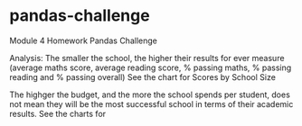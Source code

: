 # pandas-challenge
Module 4 Homework Pandas Challenge

Analysis:
The smaller the school, the higher their results for ever measure (average maths score, average reading score, % passing maths, % passing reading and % passing overall)
See the chart for Scores by School Size

The highger the budget, and the more the school spends per student, does not mean they will be the most successful school in terms of their academic results. 
See the charts for 

